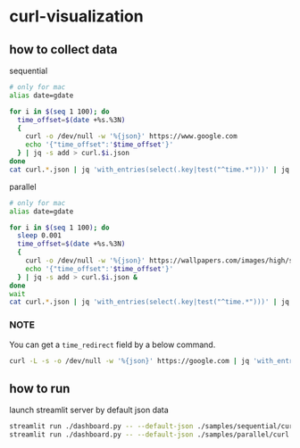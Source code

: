 # curl-visualization

## how to collect data
sequential
``` bash
# only for mac
alias date=gdate

for i in $(seq 1 100); do
  time_offset=$(date +%s.%3N)
  {
    curl -o /dev/null -w '%{json}' https://www.google.com
    echo '{"time_offset":'$time_offset'}'
  } | jq -s add > curl.$i.json
done
cat curl.*.json | jq 'with_entries(select(.key|test("^time.*")))' | jq -s . > curl.time-results.json
```

parallel
``` bash
# only for mac
alias date=gdate

for i in $(seq 1 100); do
  sleep 0.001
  time_offset=$(date +%s.%3N)
  {
    curl -o /dev/null -w '%{json}' https://wallpapers.com/images/high/sunset-forest-4k-pc-art-3bov3n49o9j58x2s.webp
    echo '{"time_offset":'$time_offset'}'
  } | jq -s add > curl.$i.json &
done
wait
cat curl.*.json | jq 'with_entries(select(.key|test("^time.*")))' | jq -s . > curl.time-results.json
```

### NOTE
You can get a `time_redirect` field by a below command.
``` bash
curl -L -s -o /dev/null -w '%{json}' https://google.com | jq 'with_entries(select(.key|test("^time.*")))'
```

## how to run
launch streamlit server by default json data
``` bash
streamlit run ./dashboard.py -- --default-json ./samples/sequential/curl.time-results.json
streamlit run ./dashboard.py -- --default-json ./samples/parallel/curl.time-results.json
```
